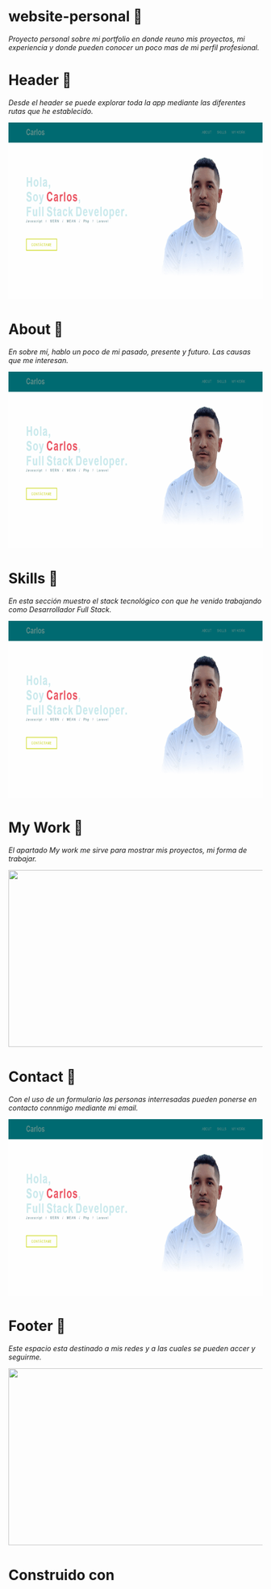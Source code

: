 # website-personal :rocket:
*_Proyecto personal sobre mi portfolio en donde reuno mis proyectos, mi experiencia y donde pueden conocer un poco mas de mi perfil profesional._*

# Header :pencil:
*_Desde el header se puede explorar toda la app mediante las diferentes rutas que he establecido._*
<p align="center">
  <img width="800" height="350" src="readmeImg/header.gif">
</p>

# About :pencil:
*_En sobre mí, hablo un poco de mi pasado, presente y futuro. Las causas que me interesan._*
<p align="center">
  <img width="800" height="350" src="readmeImg/about.gif">
</p>

# Skills :pencil:
*_En esta sección muestro el stack tecnológico con que he venido trabajando como Desarrollador Full Stack._*
<p align="center">
  <img width="800" height="350" src="readmeImg/skills.gif">
</p>

# My Work :pencil:
*_El apartado My work me sirve para mostrar mis proyectos, mi forma de trabajar._*
<p align="center">
  <img width="800" height="350" src="readmeImg/work.gif">
</p>

# Contact :pencil:
*_Con el uso de un formulario las personas interresadas pueden ponerse en contacto connmigo mediante mi email._*
<p align="center">
  <img width="800" height="350" src="readmeImg/contact.gif">
</p>

# Footer :pencil:
*_Este espacio esta destinado a mis redes y a las cuales se pueden accer y seguirme._*
<p align="center">
  <img width="800" height="350" src="readmeImg/footer.gif">
</p>

# Construido con 
